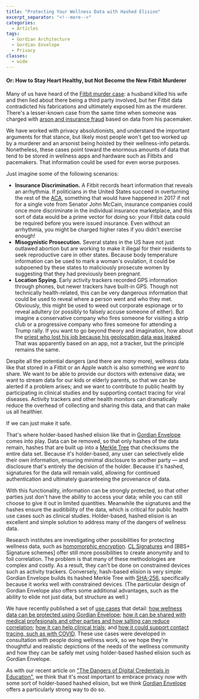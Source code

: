 ```yaml
---
title: "Protecting Your Wellness Data with Hashed Elision"
excerpt_separator: "<!--more-->"
categories:
  - Articles
tags:
  - Gordian Architecture
  - Gordian Envelope
  - Privacy
classes:
  - wide
---
```


#### Or: How to Stay Heart Healthy, but Not Become the New Fitbit Murderer

Many of us have heard of the [Fitbit murder case](https://www.cnn.com/2017/04/25/us/fitbit-womans-death-investigation-trnd/index.html): a husband killed his wife and then lied about there being a third party involved, but her Fitbit data contradicted his fabrications and ultimately exposed him as the murderer. There's a lesser-known case from the same time when someone was charged with [arson and insurance fraud](https://www.cnn.com/2017/02/08/us/pacemaker-arson---trnd/) based on data from his pacemaker.

We have worked with privacy absolutionists, and understand the important arguments for that stance, but likely most people won't get too worked up by a murderer and an arsonist being hoisted by their wellness-info petards. Nonetheless, these cases point toward the enormous amounts of data that tend to be stored in wellness apps and hardware such as Fitbits and pacemakers. That information could be used for even worse purposes. 

Just imagine some of the following scenarios:

* **Insurance Discrimination.** A Fitbit records heart information that reveals an arrhythmia. If politicians in the United States succeed in overturning the rest of the [ACA](https://en.wikipedia.org/wiki/Affordable_Care_Act), something that would have happened in 2017 if not for a single vote from Senator John McCain, insurance companies could once more discriminate in the individual insurance marketplace, and this sort of data would be a prime vector for doing so: your Fitbit data could be required before you were issued insurance. Even without an arrhythmia, you might be charged higher rates if you didn't exercise enough!
* **Misogynistic Prosecution.** Several states in the US have not just outlawed abortion but are working to make it illegal for their residents to seek reproductive care in other states. Because body temperature information can be used to mark a woman's ovulation, it could be subpoened by these states to maliciously prosecute women by suggesting that they had previously been pregnant.
* **Location Spying.** Early activity trackers recorded GPS information through phones, but newer trackers have built-in GPS. Though not technically health-related, this can be very dangerous information that could be used to reveal where a person went and who they met. Obviously, this might be used to weed out corporate espionage or to reveal adultery (or possibly to falsely accuse someone of either). But imagine a conservative company who fires someone for visiting a strip club or a progressive company who fires someone for attending a Trump rally. If you want to go beyond theory and imagination, how about the [priest who lost his job because his geolocation data was leaked](https://nypost.com/2021/07/25/reporting-that-outed-catholic-priest-reveals-data-is-not-private/). That was apparently based on an app, not a tracker, but the principle remains the same.

Despite all the potential dangers (and there are _many_ more), wellness data like that stored in a Fitbit or an Apple watch is also something we _want_ to share. We want to be able to provide our doctors with extensive data; we want to stream data for our kids or elderly parents, so that we can be alerted if a problem arises; and we want to contribute to public health by participating in clinical studies and by supporting contact tracing for viral diseases. Activity trackers and other health monitors can dramatically reduce the overhead of collecting and sharing this data, and that can make us all healthier.

If we can just make it safe.

That's where holder-based hashed elision like that in [Gordian Envelope](https://www.blockchaincommons.com/introduction/Envelope-Intro/) comes into play. Data can be removed, so that only hashes of the data remain, hashes that are built up into a [Merkle Tree](https://en.wikipedia.org/wiki/Merkle_tree) that checksums the entire data set. Because it's holder-based, any user can selectively elide their own information, ensuring minimal disclosure to another party — and disclosure that's entirely the decision of the holder. Because it's hashed, signatures for the data will remain valid, allowing for continued authentication and ultimately guaranteeing the provenance of data.

With this functionality, information can be strongly protected, so that other parties just don't have the ability to access your data; while you can still choose to give it out in limited quantities. Meanwhile the signatures and the hashes ensure the auditibility of the data, which is critical for public health use cases such as clinical studies. Holder-based, hashed elision is an excellent and simple solution to address many of the dangers of wellness data.

Research institutes are investigating other possibilities for protecting wellness data, such as [homomorphic encryption](https://bmcmedethics.biomedcentral.com/articles/10.1186/s12910-022-00852-2). [CL Signatures](https://eprint.iacr.org/2001/019.pdf) and [BBS+ Signature schemes] offer still more possibilities to create anonymity and to foil correlation. The problem is that many of these methodologies are complex and costly. As a result, they can't be done on constrained devices such as activity trackers. Conversely, hash-based elision is very simple: Gordian Envelope builds its hashed Merkle Tree with [SHA-256](https://blockchaincommons.github.io/WIPs-IETF-draft-envelope/draft-mcnally-envelope.html#name-commitment-to-the-hash-algo), specifically because it works well with constrained devices. (The particular design of Gordian Envelope also offers some additional advantages, such as the ability to elide not just data, but structure as well.)

We have recently published a set of [use cases](https://github.com/BlockchainCommons/Gordian/blob/master/Envelope/Use-Cases/Wellness.md) that detail: [how wellness data can be protected using Gordian Envelope](https://github.com/BlockchainCommons/Gordian/blob/master/Envelope/Use-Cases/Wellness.md#part-one-personal-sensor-data); [how it can be shared with medical profesionals and other parties and how salting can reduce correlation](https://github.com/BlockchainCommons/Gordian/blob/master/Envelope/Use-Cases/Wellness.md#part-two-personal-shared-sensor-data); [how it can help clinical trials](https://github.com/BlockchainCommons/Gordian/blob/master/Envelope/Use-Cases/Wellness.md#part-three-clinically-shared-sensor-data); and [how it could support contact tracing, such as with COVID](https://github.com/BlockchainCommons/Gordian/blob/master/Envelope/Use-Cases/Wellness.md#part-four-the-covid-19-appendix). These use cases were developed in consultation with people doing wellness work, so we hope they're thoughtful and realistic depictions of the needs of the wellness community and how they can be safely met using holder-based hashed elision such as Gordian Envelope.

As with our recent article on ["The Dangers of Digital Credentials in Education"](https://www.blockchaincommons.com/articles/Dangerous-Educational-Credentials/), we think that it's most important to embrace privacy _now_ with some sort of holder-based hashed elision, but we think [Gordian Envelope](https://www.blockchaincommons.com/introduction/Envelope-Intro/) offers a particularly strong way to do so.

